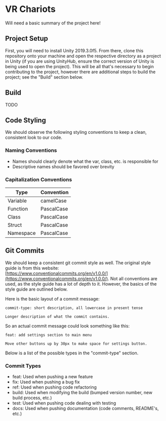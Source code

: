 # VR Chariots

Will need a basic summary of the project here!

## Project Setup

First, you will need to install Unity 2019.3.0f5. From there, clone this repository onto your machine and open the respective directory as a project in Unity (if you are using UnityHub, ensure the correct version of Unity is being used to open the project). This will be all that's necessary to begin contributing to the project, however there are additional steps to build the project; see the "Build" section below.

## Build

TODO

## Code Styling

We should observe the following styling conventions to keep a clean, consistent look to our code.

### Naming Conventions
- Names should clearly denote what the var, class, etc. is responsible for
- Descriptive names should be favored over brevity

### Capitalization Conventions
| Type | Convention |
|--|--|
| Variable | camelCase |
| Function | PascalCase |
| Class | PascalCase |
| Struct | PascalCase |
| Namespace | PascalCase |

## Git Commits
We should keep a consistent git commit style as well. The original style guide is from this website: [https://www.conventionalcommits.org/en/v1.0.0/](https://www.conventionalcommits.org/en/v1.0.0/). Not all conventions are used, as the style guide has a lot of depth to it. However, the basics of the style guide are outlined below.

Here is the basic layout of a commit message:

    commit-type: short description, all lowercase in present tense

    Longer description of what the commit contains.


So an actual commit message could look something like this:

    feat: add settings section to main menu

    Move other buttons up by 30px to make space for settings button.

Below is a list of the possible types in the "commit-type" section.

### Commit Types

- feat: Used when pushing a new feature
- fix: Used when pushing a bug fix
- ref: Used when pushing code refactoring
- build: Used when modifying the build (bumped version number, new build process, etc.)
- test: Used when pushing code dealing with testing
- docs: Used when pushing documentation (code comments, README's, etc.)

